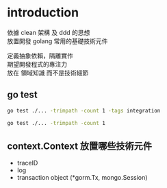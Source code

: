 # introduction

依據 clean 架構 及 ddd 的思想  
放置開發 golang 常用的基礎技術元件  

定義抽象依賴，隔離實作  
期望開發程式的專注力  
放在 領域知識 而不是技術細節  

## go test

```bash
go test ./... -trimpath -count 1 -tags integration

go test ./... -trimpath -count 1
```

## context.Context 放置哪些技術元件

- traceID
- log
- transaction object (*gorm.Tx, mongo.Session)

